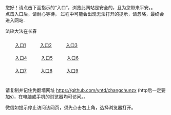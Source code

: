 您好！请点击下面指示的“入口”，浏览此网站是安全的，且为您带来平安。。 <br/>
点击入口后，请耐心等待， 过程中可能会出现无法打开的提示，请忽略，最终会进入网站. </br>

法轮大法在长春<br/>
<div style="padding:10px"><a style="margin:20px" target="_blank" href="https://dg0pv4uieuun5.cloudfront.net/2Qpsp?jkdvoln" id="ccLink1" rel="nofollow">入口1</a> <a target="_blank" style="margin:20px" href="https://d2rjva6c24hgfi.cloudfront.net/2Qpsp?ghqrfn" id="ccLink2" rel="nofollow">入口2</a> <a style="margin:20px" target="_blank" href="https://d10q3f4tp5ucwx.cloudfront.net/2Qpsp?wehjzpss" id="ccLink3" rel="nofollow">入口3</a></div>

<div style="padding:10px" ><a style="margin:20px" target="_blank" href="https://dg0pv4uieuun5.cloudfront.net/2Qpsp?jkdvoln" id="ccLink4" rel="nofollow">入口4</a> <a style="margin:20px" href="https://d2rjva6c24hgfi.cloudfront.net/2Qpsp?ghqrfn" target="_blank" id="ccLink5" rel="nofollow">入口5</a> <a style="margin:20px" href="https://d10q3f4tp5ucwx.cloudfront.net/2Qpsp?wehjzpss" target="_blank" id="ccLink6" rel="nofollow">入口6</a></div>

<div style="padding:10px"><a style="margin:20px" target="_blank" href="https://dg0pv4uieuun5.cloudfront.net/2Qpsp?jkdvoln" id="ccLink7" rel="nofollow">入口7</a> <a style="margin:20px" href="https://d2rjva6c24hgfi.cloudfront.net/2Qpsp?ghqrfn" target="_blank" id="ccLink8" rel="nofollow">入口8</a> <a style="margin:20px" target="_blank" href="https://d10q3f4tp5ucwx.cloudfront.net/2Qpsp?wehjzpss" id="ccLink9" rel="nofollow">入口9</a></div>

<br/>



请复制并记住免翻墙网址 https://github.com/yntd/changchunzx (http后一定要加s)，在电脑或手机的浏览器均可访问。。<br/>

微信如提示停止访问该网页，须先点击右上角，选择浏览器打开。
